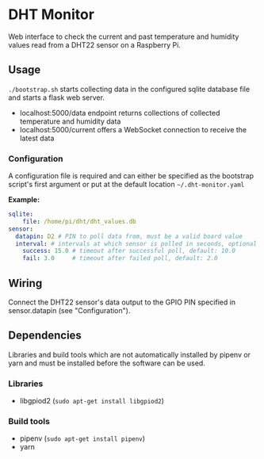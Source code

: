 # DHT Monitor
Web interface to check the current and past temperature and humidity values read from a DHT22 sensor on a Raspberry Pi.

## Usage
`./bootstrap.sh` starts collecting data in the configured sqlite database file and starts a flask web server. 

* localhost:5000/data endpoint returns collections of collected temperature and humidity data
* localhost:5000/current offers a WebSocket connection to receive the latest data

### Configuration
A configuration file is required and can either be specified as the bootstrap script's first argument or put at the default location `~/.dht-monitor.yaml`

**Example:**
```yaml
sqlite:
    file: /home/pi/dht/dht_values.db
sensor:
  datapin: D2 # PIN to poll data from, must be a valid board value
  interval: # intervals at which sensor is polled in seconds, optional section
    success: 15.0 # timeout after successful poll, default: 10.0
    fail: 3.0     # timeout after failed poll, default: 2.0
```

## Wiring
Connect the DHT22 sensor's data output to the GPIO PIN specified in sensor.datapin (see "Configuration").

## Dependencies
Libraries and build tools which are not automatically installed by pipenv or yarn and must be installed before the software can be used.

### Libraries
* libgpiod2 (`sudo apt-get install libgpiod2`)

### Build tools
* pipenv (`sudo apt-get install pipenv`)
* yarn
